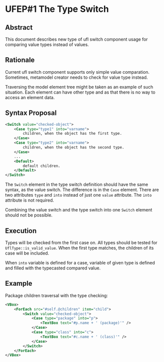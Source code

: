 UFEP#1 The Type Switch
======================

Abstract
--------

This document describes new type of ufl switch component usage for comparing
value types instead of values.

Rationale
---------

Current ufl switch component supports only simple value comparation. Sometimes,
metamodel creator needs to check for value type instead.

Traversing the model element tree might be taken as an example of such situation.
Each element can have other type and as that there is no way to access an element
data.

Syntax Proposal
---------------

```xml
<Switch value="checked-object">
    <Case type="type1" into="varname">
        children, when the object has the first type.
    </Case>
    <Case type="type2" into="varname">
        children, when the object has the second type.
    </Case>
    ...
    <Default>
        default children.
    </Default>
</Switch>
```

The `Switch` element in the type switch definition should have the same syntax,
as the value switch. The difference is in the `Case` element. There are two
attributes `type` and `into` instead of just one `value` attribute. The `into`
attribute is not required.

Combining the value switch and the type switch into one `Switch` element should
not be possible. 

Execution
---------

Types will be checked from the first case on. All types should be tested for
`UflType::is_valid_value`. When the first type matches, the children of its case
will be included.

When `into` variable is defined for a case, variable of given type is defined
and filled with the typecasted compared value.

Example
-------

Package children traversal with the type checking:
```xml
<VBox>
    <ForEach src="#self.@children" item="child">
        <Switch value="checked-object">
            <Case type="package" into="p">
                <TextBox text="#p.name + ' (package)'" />
            </Case>
            <Case type="class" into="c">
                <TextBox text="#c.name + ' (class)'" />
            </Case>
        </Switch>
    </ForEach>
</VBox>
```
